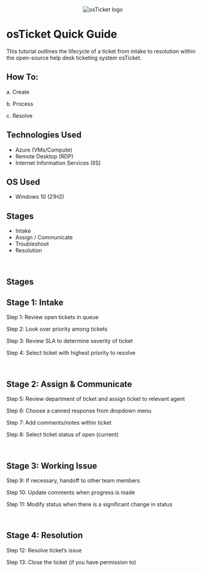 <p align="center">
<img src="https://i.imgur.com/Clzj7Xs.png" alt="osTicket logo"/>
</p>

<h1>osTicket Quick Guide</h1>
This tutorial outlines the lifecycle of a ticket from intake to resolution within the open-source help desk ticketing system osTicket.<br />


<h2>How To:</h2>
<p>
a. Create </p>
<p>
b. Process </p>
<p>
c. Resolve </p>

<h2>Technologies Used</h2>

- Azure (VMs/Compute)
- Remote Desktop (RDP)
- Internet Information Services (IIS)

<h2>OS Used </h2>

- Windows 10</b> (21H2)

<h2>Stages</h2>

- Intake
- Assign / Communicate
- Troubleshoot
- Resolution
</br>

<h2>Stages</h2>


<p>
<h2>Stage 1: Intake</h2>

Step 1: Review open tickets in queue

Step 2: Look over priority among tickets

Step 3: Review SLA to determine severity of ticket

Step 4: Select ticket with highest priority to resolve

</p>
<br />


<p>
<h2>Stage 2: Assign & Communicate</h2>

Step 5: Review department of ticket and assign ticket to relevant agent

Step 6: Choose a canned response from dropdown menu

Step 7: Add comments/notes within ticket 

Step 8: Select ticket status of open (current)
</p>
<br />


<p>
<h2>Stage 3: Working Issue</h2>

Step 9: If necessary, handoff to other team members

Step 10: Update comments when progress is made

Step 11: Modify status when there is a significant change in status
</p>
<br />

<p>
<h2>Stage 4: Resolution</h2>

Step 12: Resolve ticket’s issue

Step 13: Close the ticket (if you have permission to)
</p>
<br />
